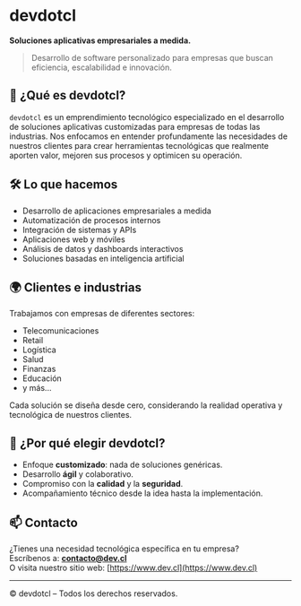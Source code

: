 # devdotcl

**Soluciones aplicativas empresariales a medida.**

> Desarrollo de software personalizado para empresas que buscan eficiencia, escalabilidad e innovación.

## 🚀 ¿Qué es devdotcl?

`devdotcl` es un emprendimiento tecnológico especializado en el desarrollo de soluciones aplicativas customizadas para empresas de todas las industrias. Nos enfocamos en entender profundamente las necesidades de nuestros clientes para crear herramientas tecnológicas que realmente aporten valor, mejoren sus procesos y optimicen su operación.

## 🛠️ Lo que hacemos

- Desarrollo de aplicaciones empresariales a medida
- Automatización de procesos internos
- Integración de sistemas y APIs
- Aplicaciones web y móviles
- Análisis de datos y dashboards interactivos
- Soluciones basadas en inteligencia artificial

## 🌍 Clientes e industrias

Trabajamos con empresas de diferentes sectores:
- Telecomunicaciones
- Retail
- Logística
- Salud
- Finanzas
- Educación
- y más...

Cada solución se diseña desde cero, considerando la realidad operativa y tecnológica de nuestros clientes.

## 🧠 ¿Por qué elegir devdotcl?

- Enfoque **customizado**: nada de soluciones genéricas.
- Desarrollo **ágil** y colaborativo.
- Compromiso con la **calidad** y la **seguridad**.
- Acompañamiento técnico desde la idea hasta la implementación.

## 📫 Contacto

¿Tienes una necesidad tecnológica específica en tu empresa?  
Escríbenos a: **contacto@dev.cl**  
O visita nuestro sitio web: [https://www.dev.cl](https://www.dev.cl)

---

© devdotcl – Todos los derechos reservados.